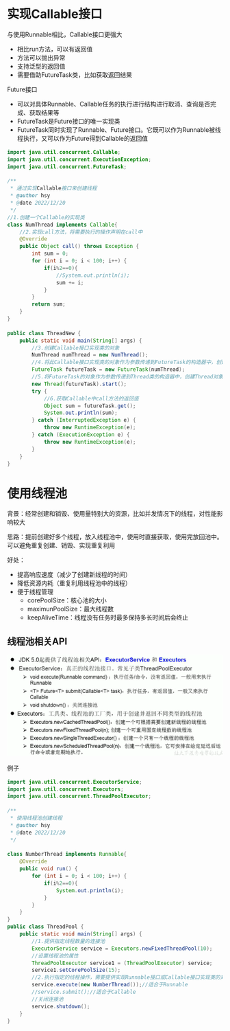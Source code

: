 # 实现Callable接口

与使用Runnable相比，Callable接口更强大

- 相比run方法，可以有返回值
- 方法可以抛出异常
- 支持泛型的返回值
- 需要借助FutureTask类，比如获取返回结果

Future接口

- 可以对具体Runnable、Callable任务的执行进行结构进行取消、查询是否完成、获取结果等
- FutureTask是Future接口的唯一实现类
- FutureTask同时实现了Runnable、Future接口。它既可以作为Runnable被线程执行，又可以作为Future得到Callable的返回值

```java
import java.util.concurrent.Callable;
import java.util.concurrent.ExecutionException;
import java.util.concurrent.FutureTask;

/**
 * 通过实现Callable接口来创建线程
 * @author hsy
 * @date 2022/12/20
 */
//1.创建一个Callable的实现类
class NumThread implements Callable{
    //2.实现call方法，将需要执行的操作声明在call中
    @Override
    public Object call() throws Exception {
        int sum = 0;
        for (int i = 0; i < 100; i++) {
            if(i%2==0){
                //System.out.println(i);
                sum += i;
            }
        }
        return sum;
    }
}

public class ThreadNew {
    public static void main(String[] args) {
        //3.创建Callable接口实现类的对象
        NumThread numThread = new NumThread();
        //4.将此Callable接口实现类的对象作为参数传递到FutureTask的构造器中，创建FutureTask的对象
        FutureTask futureTask = new FutureTask(numThread);
        //5.将FutureTask的对象作为参数传递到Thread类的构造器中，创建Thread对象，并调用start
        new Thread(futureTask).start();
        try {
            //6.获取Callable中call方法的返回值
            Object sum = futureTask.get();
            System.out.println(sum);
        } catch (InterruptedException e) {
            throw new RuntimeException(e);
        } catch (ExecutionException e) {
            throw new RuntimeException(e);
        }
    }
}
```

# 使用线程池

背景：经常创建和销毁、使用量特别大的资源，比如并发情况下的线程，对性能影响较大

思路：提前创建好多个线程，放入线程池中，使用时直接获取，使用完放回池中。可以避免重复创建、销毁、实现重复利用

好处：

- 提高响应速度（减少了创建新线程的时间）
- 降低资源内耗（重复利用线程池中的线程）
- 便于线程管理
    - corePoolSize：核心池的大小
    - maximunPoolSize：最大线程数
    - keepAliveTime：线程没有任务时最多保持多长时间后会终止

## 线程池相关API

![image-20221220170345842](6-%E6%96%B0%E7%9A%84%E7%BA%BF%E7%A8%8B%E5%88%9B%E5%BB%BA%E6%96%B9%E5%BC%8F.assets/image-20221220170345842.png)

例子

```java
import java.util.concurrent.ExecutorService;
import java.util.concurrent.Executors;
import java.util.concurrent.ThreadPoolExecutor;

/**
 * 使用线程池创建线程
 * @author hsy
 * @date 2022/12/20
 */

class NumberThread implements Runnable{
    @Override
    public void run() {
        for (int i = 0; i < 100; i++) {
            if(i%2==0){
                System.out.println(i);
            }
        }
    }
}
public class ThreadPool {
    public static void main(String[] args) {
        //1.提供指定线程数量的连接池
        ExecutorService service = Executors.newFixedThreadPool(10);
        //设置线程池的属性
        ThreadPoolExecutor service1 = (ThreadPoolExecutor) service;
        service1.setCorePoolSize(15);
        //2.执行指定的线程操作，需要提供实现Runnable接口或Callable接口实现类的对象
        service.execute(new NumberThread());//适合于Runnable
        //service.submit();//适合于Callable
        //关闭连接池
        service.shutdown();
    }
}
```

